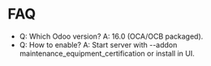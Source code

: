 # FAQ

- Q: Which Odoo version? A: 16.0 (OCA/OCB packaged).
- Q: How to enable? A: Start server with --addon maintenance_equipment_certification or install in UI.
